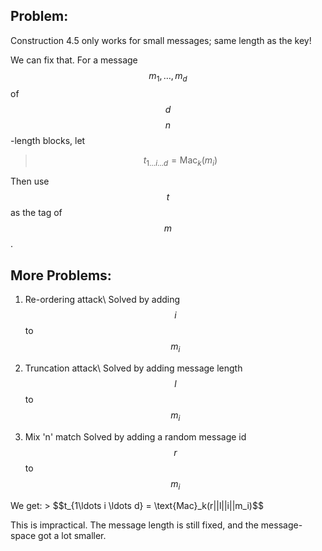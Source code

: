 ---
---
<section markdown="1">

## Problem:
Construction 4.5 only works for small messages; same length as the key!

</section>
<section markdown="1">

We can fix that. For a message $$m_1,\ldots,m_d$$ of $$d$$ $$n$$-length blocks,
let

> $$t_{1\ldots i \ldots d} = \text{Mac}_k(m_i)$$

Then use $$t$$ as the tag of $$m$$.

</section>
<section markdown="1">

## More Problems:

  1. Re-ordering attack\\
     Solved by adding $$i$$ to $$m_i$$

  2. Truncation attack\\
     Solved by adding message length $$l$$ to $$m_i$$

  3. Mix 'n' match
     Solved by adding a random message id $$r$$ to $$m_i$$

</section>
<section markdown="1">
We get:
> $$t_{1\ldots i \ldots d} = \text{Mac}_k(r||l||i||m_i)$$

This is impractical. The message length is still fixed, and the message-space got a
lot smaller.
</section>

